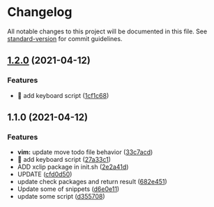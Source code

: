 # Changelog

All notable changes to this project will be documented in this file. See [standard-version](https://github.com/conventional-changelog/standard-version) for commit guidelines.

## [1.2.0](https://github.com/shdkej/dotfiles/compare/v1.1.0...v1.2.0) (2021-04-12)


### Features

* 🎸 add keyboard script ([1cf1c68](https://github.com/shdkej/dotfiles/commit/1cf1c682d13655148b1d96ac130aa139dbbba348))

## 1.1.0 (2021-04-12)


### Features

* **vim:** update move todo file behavior ([33c7acd](https://github.com/shdkej/dotfiles/commit/33c7acde5d030c512158a86a175e326c0f798f4c))
* 🎸 add keyboard script ([27a33c1](https://github.com/shdkej/dotfiles/commit/27a33c1f345e851ae41c93ef0b1c47a18086f424))
* ADD xclip package in init.sh ([2e2a41d](https://github.com/shdkej/dotfiles/commit/2e2a41d03795fbffef442fb754e8b0f0831423ab))
* UPDATE ([cfd0d50](https://github.com/shdkej/dotfiles/commit/cfd0d50650bb9670079546249d6bf84fa43c0c29))
* update check packages and return result ([682e451](https://github.com/shdkej/dotfiles/commit/682e4510f228dd7f018b716f68120f8aef4969bc))
* Update some of snippets ([d6e0e11](https://github.com/shdkej/dotfiles/commit/d6e0e11cd63ade0b97ed2ed4382ad4b881b44628))
* update some script ([d355708](https://github.com/shdkej/dotfiles/commit/d355708b0d03f42b2235ef942ee58d9d22ff11e7))
